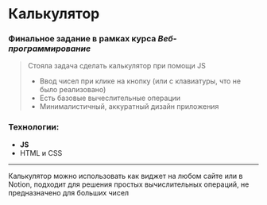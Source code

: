 <!--  Название проекта -->
# Калькулятор

<!-- Цель создания проекта, для какого курса, предмета выполнялся проект -->
### Финальное задание в рамках курса _Веб-программирование_
<!--  Описание проекта, чему научилась, что попробовала реализовать в рамках создания проекта -->
> Стояла задача сделать калькулятор при помощи JS
> - Ввод чисел при клике на кнопку (или с клавиатуры, что не было реализовано)
> - Есть базовые вычеслительные операции 
> - Минималистичный, аккуратный дизайн приложения

<!--  Какие технологии были использованы -->
### Технологии:
- __JS__
- HTML и CSS

---
<!--  Как использовать проект, какие особенности использования -->
Калькулятор можно использовать как виджет на любом сайте или в Notion, подходит для решения простых вычислительных операций, не предназначено для больших чисел
